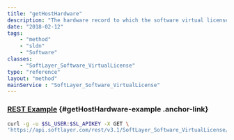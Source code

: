```yaml
---
title: "getHostHardware"
description: "The hardware record to which the software virtual license is assigned."
date: "2018-02-12"
tags:
    - "method"
    - "sldn"
    - "Software"
classes:
    - "SoftLayer_Software_VirtualLicense"
type: "reference"
layout: "method"
mainService : "SoftLayer_Software_VirtualLicense"
---
```


### [REST Example](#getHostHardware-example) <a href="/article/rest/"><i class="fas fa-question"></i></a> {#getHostHardware-example .anchor-link} 
```bash
curl -g -u $SL_USER:$SL_APIKEY -X GET \
'https://api.softlayer.com/rest/v3.1/SoftLayer_Software_VirtualLicense/{SoftLayer_Software_VirtualLicenseID}/getHostHardware'
```
